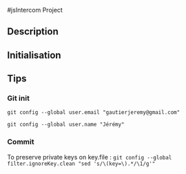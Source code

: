 #jsIntercom Project

## Description
## Initialisation
## Tips
### Git init
```git config --global user.email "gautierjeremy@gmail.com"```

```git config --global user.name "Jérémy"```
### Commit
To preserve private keys on key.file :
```git config --global filter.ignoreKey.clean "sed 's/\(key=\).*/\1/g'"```
